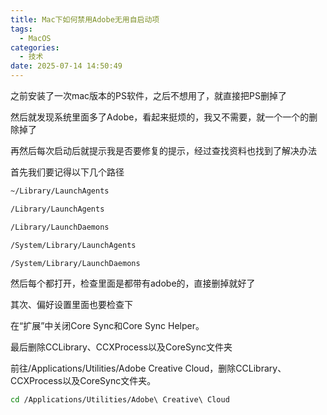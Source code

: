 ```yaml
---
title: Mac下如何禁用Adobe无用自启动项
tags:
  - MacOS
categories:
  - 技术
date: 2025-07-14 14:50:49
---
```


之前安装了一次mac版本的PS软件，之后不想用了，就直接把PS删掉了

然后就发现系统里面多了Adobe，看起来挺烦的，我又不需要，就一个一个的删除掉了

再然后每次启动后就提示我是否要修复的提示，经过查找资料也找到了解决办法

首先我们要记得以下几个路径

```bash
~/Library/LaunchAgents

/Library/LaunchAgents

/Library/LaunchDaemons

/System/Library/LaunchAgents

/System/Library/LaunchDaemons
```

然后每个都打开，检查里面是都带有adobe的，直接删掉就好了

其次、偏好设置里面也要检查下

在“扩展”中关闭Core Sync和Core Sync Helper。

最后删除CCLibrary、CCXProcess以及CoreSync文件夹

前往/Applications/Utilities/Adobe Creative Cloud，删除CCLibrary、CCXProcess以及CoreSync文件夹。

```bash
cd /Applications/Utilities/Adobe\ Creative\ Cloud
```
